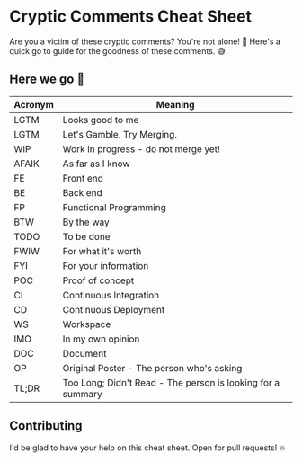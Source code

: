 # Cryptic Comments Cheat Sheet

Are you a victim of these cryptic comments? You're not alone! 🙈 Here's a quick go to guide for the goodness of these comments. 😅

## Here we go 🚀

| Acronym | Meaning                              |
|----------|--------------------------------------|
| LGTM     | Looks good to me                     |
| LGTM     | Let's Gamble. Try Merging.           |
| WIP      | Work in progress - do not merge yet! |
| AFAIK    | As far as I know                     |
| FE       | Front end                            |
| BE       | Back end                             |
| FP       | Functional Programming               |
| BTW      | By the way                           |
| TODO     | To be done                           |
| FWIW     | For what it's worth                  |
| FYI      | For your information                 |
| POC      | Proof of concept                     |
| CI       | Continuous Integration               |
| CD       | Continuous Deployment                |
| WS       | Workspace                            | 
| IMO      | In my own opinion                    | 
| DOC      | Document                             |
| OP       | Original Poster - The person who's asking |
| TL;DR    | Too Long; Didn't Read - The person is looking for a summary |


## Contributing
I'd be glad to have your help on this cheat sheet. Open for pull requests! 🔥
